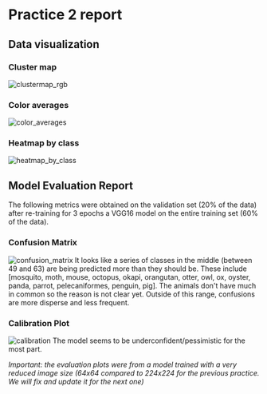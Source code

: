 # Practice 2 report

## Data visualization

### Cluster map
![clustermap_rgb](figures/clustermap_rgb.png)


### Color averages
![color_averages](figures/color_averages.png)


### Heatmap by class
![heatmap_by_class](figures/heatmap_by_class.png)


## Model Evaluation Report

The following metrics were obtained on the validation set (20% of the data) after re-training for 3 epochs a VGG16 model on the entire training set (60% of the data).

### Confusion Matrix
![confusion_matrix](figures/confusion_matrix.png)
It looks like a series of classes in the middle (between 49 and 63) are being predicted more than they should be. These include [mosquito, moth, mouse, octopus, okapi, orangutan, otter, owl, ox, oyster, panda, parrot, pelecaniformes, penguin, pig]. The animals don't have much in common so the reason is not clear yet. Outside of this range, confusions are more disperse and less frequent.

### Calibration Plot
![calibration](figures/calibration.png)
The model seems to be underconfident/pessimistic for the most part.

*Important: the evaluation plots were from a model trained with a very reduced image size (64x64 compared to 224x224 for the previous practice. We will fix and update it for the next one)*